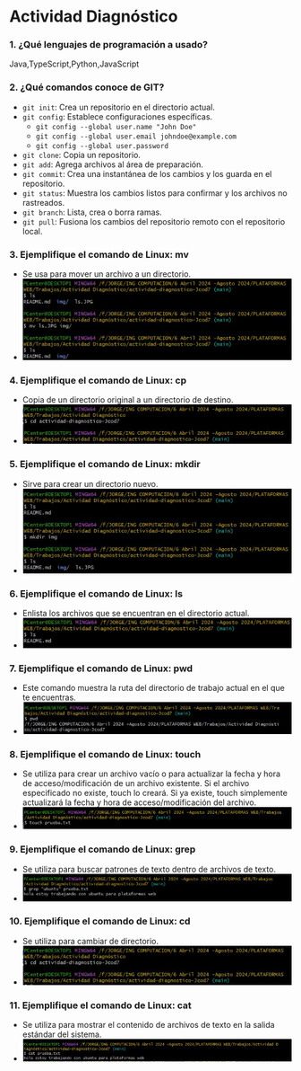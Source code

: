 # Actividad Diagnóstico


### 1. ¿Qué lenguajes de programación a usado?

Java,TypeScript,Python,JavaScript

### 2. ¿Qué comandos conoce de GIT?

- `git init`: Crea un repositorio en el directorio actual.
- `git config`: Establece configuraciones específicas.
  - `git config --global user.name "John Doe"`
  - `git config --global user.email johndoe@example.com`
  - `git config --global user.password`
- `git clone`: Copia un repositorio.
- `git add`: Agrega archivos al área de preparación.
- `git commit`: Crea una instantánea de los cambios y los guarda en el repositorio.
- `git status`: Muestra los cambios listos para confirmar y los archivos no rastreados.
- `git branch`: Lista, crea o borra ramas.
- `git pull`: Fusiona los cambios del repositorio remoto con el repositorio local.

### 3. Ejemplifique el comando de Linux: mv

- Se usa para mover un archivo a un directorio.
- ![Comando mv](img/mv.JPG)

### 4. Ejemplifique el comando de Linux: cp

- Copia de un directorio original a un directorio de destino.
- ![Comando cd](img/cd.JPG)

### 5. Ejemplifique el comando de Linux: mkdir

- Sirve para crear un directorio nuevo.
- ![Comando mkdir](img/mkdir.JPG)
  
### 6. Ejemplifique el comando de Linux: ls

- Enlista los archivos que se encuentran en el directorio actual.
- ![Comando ls](img/ls.JPG)
  
### 7. Ejemplifique el comando de Linux: pwd

- Este comando muestra la ruta del directorio de trabajo actual en el que te encuentras.
- ![Comando pwd](img/pwd.JPG)
  
### 8. Ejemplifique el comando de Linux: touch

- Se utiliza para crear un archivo vacío o para actualizar la fecha y hora de acceso/modificación de un archivo existente. Si el archivo especificado no existe, touch lo creará. Si ya existe, touch simplemente actualizará la fecha y hora de acceso/modificación del archivo.
- ![Comando touch](img/touch.JPG)
  
### 9. Ejemplifique el comando de Linux: grep

- Se utiliza para buscar patrones de texto dentro de archivos de texto.
- ![Comando grep](img/grep.JPG)
  
### 10. Ejemplifique el comando de Linux: cd

- Se utiliza para cambiar de directorio.
- ![Comando cd](img/cd.JPG)

### 11. Ejemplifique el comando de Linux: cat

- Se utiliza para mostrar el contenido de archivos de texto en la salida estándar del sistema.
- ![Comando cat](img/cat.JPG)
